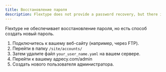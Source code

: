 ```yaml
---
title: Восстановление пароля
description: Flextype does not provide a password recovery, but there is a way to create a new password.
---
```


Flextype не обеспечивает восстановление пароля, но есть способ создать новый пароль.

1. Подключитесь к вашему веб-сайту (например, через FTP).
2. Перейти в папку `/site/accounts/`
3. Затем удалите файл `your_user_name.yaml` на вашем сервере.
4. Перейти к вашему адресу.com/admin
5. Создать нового пользователя администратора.
